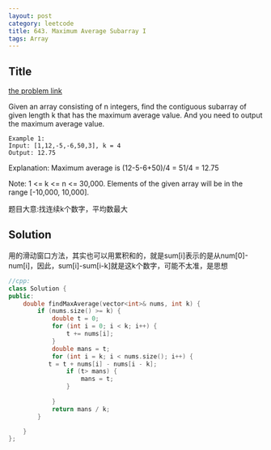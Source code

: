```yaml
---
layout: post
category: leetcode
title: 643. Maximum Average Subarray I
tags: Array
---
```

## Title
[the problem link](https://leetcode.com/problems/maximum-average-subarray-i/description/)

Given an array consisting of n integers, find the contiguous subarray of given length k that has the maximum average value. And you need to output the maximum average value.
	
	Example 1:
	Input: [1,12,-5,-6,50,3], k = 4
	Output: 12.75

Explanation: Maximum average is (12-5-6+50)/4 = 51/4 = 12.75

Note:
1 <= k <= n <= 30,000.
Elements of the given array will be in the range [-10,000, 10,000].

题目大意:找连续k个数字，平均数最大

## Solution

用的滑动窗口方法，其实也可以用累积和的，就是sum[i]表示的是从num[0]-num[i]，因此，sum[i]-sum[i-k]就是这k个数字，可能不太准，是思想

```c++
//cpp:
class Solution {
public:
	double findMaxAverage(vector<int>& nums, int k) {
		if (nums.size() >= k) {
			double t = 0;
			for (int i = 0; i < k; i++) {
				t += nums[i];
			}
			double mans = t;
			for (int i = k; i < nums.size(); i++) {
           t = t + nums[i] - nums[i - k];
				if (t> mans) {
					mans = t;
				}
				
			}
			return mans / k;
		}

	}
};
```
